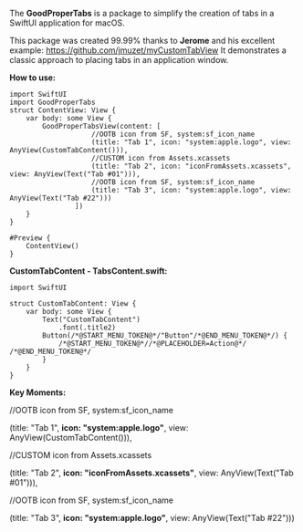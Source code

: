 The **GoodProperTabs** is a package to simplify the creation of tabs in a SwiftUI application for macOS.

This package was created 99.99% thanks to **Jerome** and his excellent example:
https://github.com/jmuzet/myCustomTabView
It demonstrates a classic approach to placing tabs in an application window.


**How to use:**

```
import SwiftUI
import GoodProperTabs
struct ContentView: View {
    var body: some View {
        GoodProperTabsView(content: [
                    //OOTB icon from SF, system:sf_icon_name
                    (title: "Tab 1", icon: "system:apple.logo", view: AnyView(CustomTabContent())),
                    //CUSTOM icon from Assets.xcassets
                    (title: "Tab 2", icon: "iconFromAssets.xcassets", view: AnyView(Text("Tab #01"))),
                    //OOTB icon from SF, system:sf_icon_name
                    (title: "Tab 3", icon: "system:apple.logo", view: AnyView(Text("Tab #22")))
                ])
    }
}

#Preview {
    ContentView()
}
```

**CustomTabContent - TabsContent.swift:**

```
import SwiftUI

struct CustomTabContent: View {
    var body: some View {
        Text("CustomTabContent")
            .font(.title2)
        Button(/*@START_MENU_TOKEN@*/"Button"/*@END_MENU_TOKEN@*/) {
            /*@START_MENU_TOKEN@*//*@PLACEHOLDER=Action@*/ /*@END_MENU_TOKEN@*/
        }
    }
}
```

**Key Moments:**


//OOTB icon from SF, system:sf_icon_name


(title: "Tab 1", **icon: "system:apple.logo"**, view: AnyView(CustomTabContent())),


//CUSTOM icon from Assets.xcassets


(title: "Tab 2", **icon: "iconFromAssets.xcassets"**, view: AnyView(Text("Tab #01"))),


//OOTB icon from SF, system:sf_icon_name


(title: "Tab 3", **icon: "system:apple.logo"**, view: AnyView(Text("Tab #22")))
